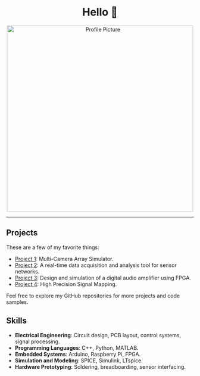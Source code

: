 <h1 align="center">Hello 👋</h1>

<p align="center">
  <img src="[https://lasers.llnl.gov/content/assets/images/news/nifps_news/2023/science/muon.jpg]" alt="Profile Picture" width="500">
</p>

---

## Projects

These are a few of my favorite things:

- [Project 1](https://github.com/your-username/project-1): Multi-Camera Array Simulator.
- [Project 2](https://github.com/your-username/project-2): A real-time data acquisition and analysis tool for sensor networks.
- [Project 3](https://github.com/your-username/project-3): Design and simulation of a digital audio amplifier using FPGA.
- [Project 4](https://github.com/your-username/project-4): High Precision Signal Mapping.

Feel free to explore my GitHub repositories for more projects and code samples.

## Skills

- **Electrical Engineering**: Circuit design, PCB layout, control systems, signal processing.
- **Programming Languages**: C++, Python, MATLAB.
- **Embedded Systems**: Arduino, Raspberry Pi, FPGA.
- **Simulation and Modeling**: SPICE, Simulink, LTspice.
- **Hardware Prototyping**: Soldering, breadboarding, sensor interfacing.
